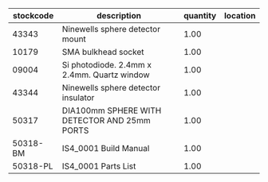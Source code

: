 |stockcode|description|quantity|location|
|---------|-----------|--------|--------|
|43343|Ninewells sphere detector mount|1.00||
|10179|SMA bulkhead socket|1.00||
|09004|Si photodiode. 2.4mm x 2.4mm. Quartz window|1.00||
|43344|Ninewells sphere detector insulator|1.00||
|50317|DIA100mm SPHERE WITH DETECTOR AND 25mm PORTS|1.00||
|50318-BM|IS4_0001 Build Manual|1.00||
|50318-PL|IS4_0001 Parts List|1.00||
